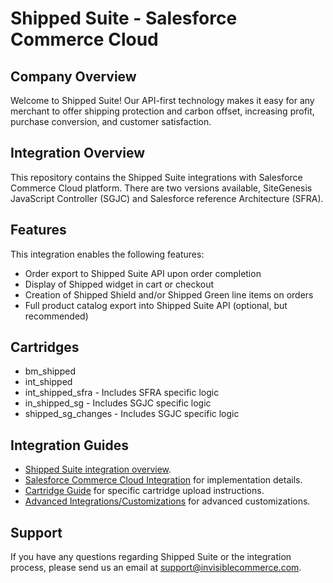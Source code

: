 # Shipped Suite - Salesforce Commerce Cloud

## Company Overview
Welcome to Shipped Suite! Our API-first technology makes it easy for any merchant to offer shipping protection and carbon offset, increasing profit, purchase conversion, and customer satisfaction.

## Integration Overview
This repository contains the Shipped Suite integrations with Salesforce Commerce Cloud platform. There are two versions available, SiteGenesis JavaScript Controller (SGJC) and Salesforce reference Architecture (SFRA).

## Features
This integration enables the following features:
- Order export to Shipped Suite API upon order completion
- Display of Shipped widget in cart or checkout
- Creation of Shipped Shield and/or Shipped Green line items on orders
- Full product catalog export into Shipped Suite API (optional, but recommended)

## Cartridges
- bm_shipped
- int_shipped
- int_shipped_sfra - Includes SFRA specific logic
- in_shipped_sg - Includes SGJC specific logic
- shipped_sg_changes - Includes SGJC specific logic

## Integration Guides
- [Shipped Suite integration overview](https://api-docs.shippedsuite.com/docs/salesforce-commerce-cloud).
- [Salesforce Commerce Cloud Integration](https://api-docs.shippedsuite.com/docs/salesforce-commerce-cloud-integration) for implementation details.
- [Cartridge Guide](https://api-docs.shippedsuite.com/docs/cartridge-guide) for specific cartridge upload instructions.
- [Advanced Integrations/Customizations](https://api-docs.shippedsuite.com/docs/advanced-integrationscustomizations) for advanced customizations.

## Support
If you have any questions regarding Shipped Suite or the integration process, please send us an email at support@invisiblecommerce.com.


